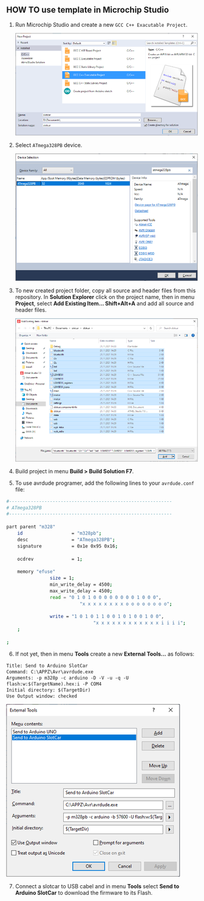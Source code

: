 ## HOW TO use template in Microchip Studio

1. Run Microchip Studio and create a new `GCC C++ Exacutable Project`.

   ![Microchip Studio new project](images/new_project_type.png)

2. Select `ATmega328PB` device.

   ![Microchip Studio device](images/new_project_device.png)

3. To new created project folder, copy all source and header files from this repository. In **Solution Explorer** click on the project name, then in menu **Project**, select **Add Existing Item... Shift+Alt+A** and add all source and header files.

   ![Microchip Studio add items](images/new_project_add_items.png)

4. Build project in menu **Build > Build Solution F7**. 

5. To use avrdude programer, add the following lines to your `avrdude.conf` file:

```bash
#------------------------------------------------------------
# ATmega328PB
#------------------------------------------------------------

part parent "m328"
    id                  = "m328pb";
    desc                = "ATmega328PB";
    signature           = 0x1e 0x95 0x16;

    ocdrev              = 1;
        
    memory "efuse"
                size = 1;
                min_write_delay = 4500;
                max_write_delay = 4500;
                read = "0 1 0 1 0 0 0 0 0 0 0 0 1 0 0 0",
                           "x x x x x x x x o o o o o o o o";

                write = "1 0 1 0 1 1 0 0 1 0 1 0 0 1 0 0",
                                "x x x x x x x x x x x x i i i i";
    ;
        
;
```

6. If not yet, then in menu **Tools** create a new **External Tools...** as follows:

```
Title: Send to Arduino SlotCar
Command: C:\APPZ\Avr\avrdude.exe
Arguments: -p m328p -c arduino -D -V -u -q -U flash:w:$(TargetName).hex:i -P COM4
Initial directory: $(TargetDir)
Use Output window: checked
```
   ![Set external tool](../install/images/microchip_studio_config_avrdude.png)

7. Connect a slotcar to USB cabel and in menu **Tools** select **Send to Arduino SlotCar** to download the firmware to its Flash.
